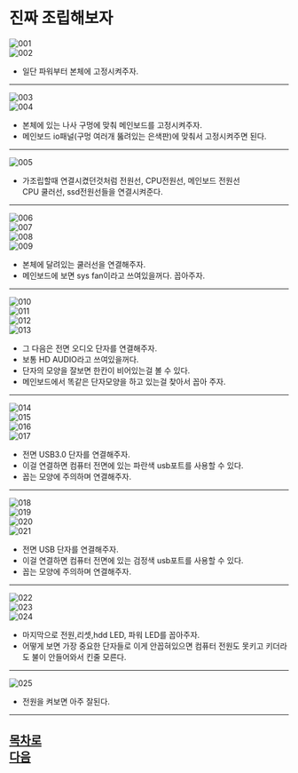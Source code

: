 진짜 조립해보자
=======================
![001](https://github.com/isp829/-/blob/main/image/lecture5/001.jpg)    
![002](https://github.com/isp829/-/blob/main/image/lecture5/002.jpg)      
* 일단 파워부터 본체에 고정시켜주자.  
------------------------------------------  
![003](https://github.com/isp829/-/blob/main/image/lecture5/003.jpg)    
![004](https://github.com/isp829/-/blob/main/image/lecture5/004.jpg)      
* 본체에 있는 나사 구멍에 맞춰 메인보드를 고정시켜주자.  
* 메인보드 io패널(구멍 여러개 뚫려있는 은색판)에 맞춰서 고정시켜주면 된다.  
------------------------------------------  
![005](https://github.com/isp829/-/blob/main/image/lecture5/005.jpg)      
* 가조립할때 연결시켰던것처럼 전원선, CPU전원선, 메인보드 전원선  
CPU 쿨러선, ssd전원선들을 연결시켜준다.  
------------------------------------------  
![006](https://github.com/isp829/-/blob/main/image/lecture5/006.jpg)      
![007](https://github.com/isp829/-/blob/main/image/lecture5/007.jpg)      
![008](https://github.com/isp829/-/blob/main/image/lecture5/008.jpg)  
![009](https://github.com/isp829/-/blob/main/image/lecture5/009.jpg)      
* 본체에 달려있는 쿨러선을 연결해주자.  
* 메인보드에 보면 sys fan이라고 쓰여있을꺼다. 꼽아주자.    
------------------------------------------  
![010](https://github.com/isp829/-/blob/main/image/lecture5/010.jpg)      
![011](https://github.com/isp829/-/blob/main/image/lecture5/011.jpg)      
![012](https://github.com/isp829/-/blob/main/image/lecture5/012.jpg)      
![013](https://github.com/isp829/-/blob/main/image/lecture5/013.jpg)      
* 그 다음은 전면 오디오 단자를 연결해주자.  
* 보통 HD AUDIO라고 쓰여있을꺼다.  
* 단자의 모양을 잘보면 한칸이 비어있는걸 볼 수 있다.   
* 메인보드에서 똑같은 단자모양을 하고 있는걸 찾아서 꼽아 주자.  
------------------------------------------  
![014](https://github.com/isp829/-/blob/main/image/lecture5/014.jpg)      
![015](https://github.com/isp829/-/blob/main/image/lecture5/015.jpg)      
![016](https://github.com/isp829/-/blob/main/image/lecture5/016.jpg)      
![017](https://github.com/isp829/-/blob/main/image/lecture5/017.jpg)      
* 전면 USB3.0 단자를 연결해주자.  
* 이걸 연결하면 컴퓨터 전면에 있는 파란색 usb포트를 사용할 수 있다.  
* 꼽는 모양에 주의하며 연결해주자.  
------------------------------------------  
![018](https://github.com/isp829/-/blob/main/image/lecture5/018.jpg)      
![019](https://github.com/isp829/-/blob/main/image/lecture5/019.jpg)      
![020](https://github.com/isp829/-/blob/main/image/lecture5/020.jpg)      
![021](https://github.com/isp829/-/blob/main/image/lecture5/021.jpg)      
* 전면 USB 단자를 연결해주자.  
* 이걸 연결하면 컴퓨터 전면에 있는 검정색 usb포트를 사용할 수 있다.  
* 꼽는 모양에 주의하며 연결해주자.  
------------------------------------------  
![022](https://github.com/isp829/-/blob/main/image/lecture5/022.jpg)      
![023](https://github.com/isp829/-/blob/main/image/lecture5/023.jpg)      
![024](https://github.com/isp829/-/blob/main/image/lecture5/024.jpg)      
* 마지막으로 전원,리셋,hdd LED, 파워 LED를 꼽아주자.  
* 어떻게 보면 가장 중요한 단자들로 이게 안꼽혀있으면 컴퓨터 전원도 못키고 키더라도 불이 안들어와서 킨줄 모른다.   
------------------------------------------  
![025](https://github.com/isp829/-/blob/main/image/lecture4-2/023.jpg)      
* 전원을 켜보면 아주 잘된다.  
------------------------------------  
[목차로](https://github.com/isp829/-/blob/master/README.md)  
[다음](https://github.com/isp829/-/blob/master/lecture/lecture5-G.md)      
-----------------------------
    
